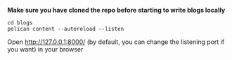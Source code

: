 **Make sure you have cloned the repo before starting to write blogs locally**

```commandline
cd blogs
pelican content --autoreload --listen
```

Open http://127.0.0.1:8000/ (by default, you can change the listening port if you want) in your browser